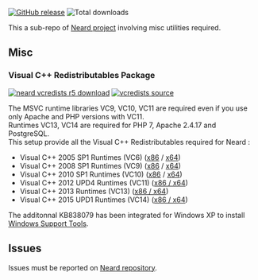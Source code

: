 [![GitHub release](https://img.shields.io/github/release/crazy-max/neard-misc.svg?style=flat-square)](https://github.com/crazy-max/neard-misc/releases/latest)
![Total downloads](https://img.shields.io/github/downloads/crazy-max/neard-misc/total.svg?style=flat-square)

This a sub-repo of [Neard project](https://github.com/crazy-max/neard) involving misc utilities required.

## Misc

### Visual C++ Redistributables Package

[![neard vcredists r5 download](https://img.shields.io/badge/download-neard%20vcredists%20r5-brightgreen.svg?style=flat-square)](https://github.com/crazy-max/neard-misc/releases/download/r5/neard-vcredists-r5.exe)
[![vcredists source](https://img.shields.io/badge/source-vcredists-blue.svg?style=flat-square)](https://github.com/crazy-max/neard-misc/tree/master/vcredists)

The MSVC runtime libraries VC9, VC10, VC11 are required even if you use only Apache and PHP versions with VC11.<br />
Runtimes VC13, VC14 are required for PHP 7, Apache 2.4.17 and PostgreSQL.<br />
This setup provide all the Visual C++ Redistributables required for Neard :

* Visual C++ 2005 SP1 Runtimes (VC6) ([x86](https://www.microsoft.com/en-US/download/details.aspx?id=5638) / [x64](https://www.microsoft.com/en-US/download/details.aspx?id=21254))
* Visual C++ 2008 SP1 Runtimes (VC9) ([x86](http://www.microsoft.com/en-US/download/details.aspx?id=5582) / [x64](https://www.microsoft.com/en-US/download/details.aspx?id=2092))
* Visual C++ 2010 SP1 Runtimes (VC10) ([x86](http://www.microsoft.com/en-US/download/details.aspx?id=8328) / [x64](https://www.microsoft.com/en-US/download/details.aspx?id=13523))
* Visual C++ 2012 UPD4 Runtimes (VC11) ([x86 / x64](http://www.microsoft.com/en-US/download/details.aspx?id=30679))
* Visual C++ 2013 Runtimes (VC13) ([x86 / x64](https://www.microsoft.com/en-US/download/details.aspx?id=40784))
* Visual C++ 2015 UPD1 Runtimes (VC14) ([x86 / x64](http://www.microsoft.com/en-US/download/details.aspx?id=48145))

The additonnal KB838079 has been integrated for Windows XP to install [Windows Support Tools](http://www.microsoft.com/en-us/download/details.aspx?id=18546).

## Issues

Issues must be reported on [Neard repository](https://github.com/crazy-max/neard/issues).
